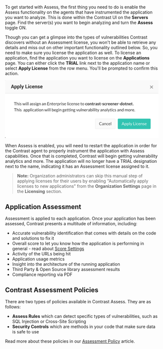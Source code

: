 <!--
title: "Enabling Assess"
description: "Overview of how to enable Assess"
tags: "assessment how it works instrumentation enable assess"
-->

To get started with Assess, the first thing you need to do is enable the Assess functionality on the agents that have instrumented the application you want to analyze. This is done within the Contrast UI on the **Servers** page. Find the server(s) you want to begin analyzing and turn the **Assess** toggle ON. 

Though you can get a glimpse into the types of vulnerabilities Contrast discovers without an Assessment license, you won't be able to retrieve any details and miss out on other important functionality outlined below. So, you need to make sure you license the application as well. To license an application, find the application you want to license on the **Applications** page. You can either click the **TRIAL** link next to the application name or select **Apply License** from the row menu. You'll be prompted to confirm this action.

<a href="assets/images/Apply_License_Assess.png" rel="lightbox" title="Apply Assessment License"><img class="thumbnail" src="assets/images/Apply_License_Assess.png"/></a>

When Assess is enabled, you will need to restart the application in order for the Contrast agent to properly instrument the application with Assess capabilities. Once that is completed, Contrast will begin getting vulnerability analytics and more. The application will no longer have a TRIAL designation next to the name, indicating it has an Assessment license assigned to it.

>**Note:** Organization administrators can skip this manual step of applying licenses for their users by enabling "Automatically apply licenses to new applications" from the **Organization Settings** page in the **Licensing** section. 

## Application Assessment
Assessment is applied to each application. Once your application has been assessed, Contrast presents a multitude of information, including:

* Accurate vulnerability identification that comes with details on the code and solutions to fix it
* Overall score to let you know how the application is performing in general - read about [Score Settings](admin_orgsettings.html#score-settings)
* Activity of the URLs being hit
* Application usage metrics
* Insight into the architecture of the running application 
* Third Party & Open Source library assessment results
* Compliance reporting via PDF

## Contrast Assessment Policies
There are two types of policies available in Contrast Assess. They are as follows:

* **Assess Rules** which can detect specific types of vulnerabilities, such as SQL Injection or Cross-Site Scripting
* **Security Controls** which are methods in your code that make sure data is safe to use

Read more about these policies in our [Assessment Policy](assess_managevulns.html#assess-policy) article.
